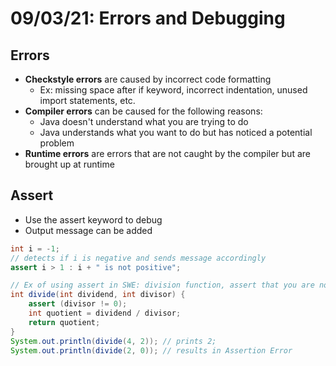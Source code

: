 # 09/03/21: Errors and Debugging

## Errors 
- **Checkstyle errors** are caused by incorrect code formatting
    - Ex: missing space after if keyword, incorrect indentation, unused import statements, etc.
- **Compiler errors** can be caused for the following reasons:
    - Java doesn't understand what you are trying to do
    - Java understands what you want to do but has noticed a potential problem 
- **Runtime errors** are errors that are not caught by the compiler but are brought up at runtime 

## Assert
- Use the assert keyword to debug 
- Output message can be added
```java
int i = -1;
// detects if i is negative and sends message accordingly
assert i > 1 : i + " is not positive";

// Ex of using assert in SWE: division function, assert that you are not diving by zero
int divide(int dividend, int divisor) {
    assert (divisor != 0);
    int quotient = dividend / divisor;
    return quotient; 
}
System.out.println(divide(4, 2)); // prints 2;
System.out.println(divide(2, 0)); // results in Assertion Error
```